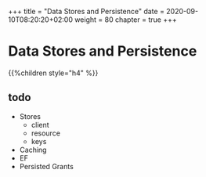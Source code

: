 +++
title = "Data Stores and Persistence"
date = 2020-09-10T08:20:20+02:00
weight = 80
chapter = true
+++

# Data Stores and Persistence

{{%children style="h4" %}}

## todo 

* Stores
    * client
    * resource
    * keys
* Caching
* EF
* Persisted Grants